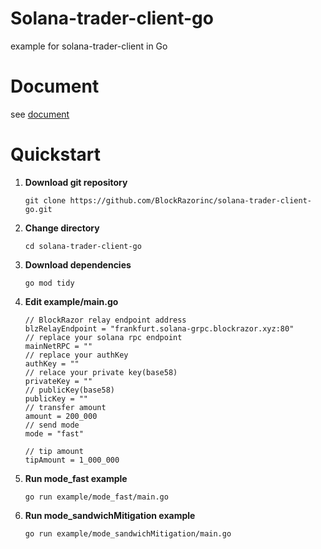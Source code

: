 # Solana-trader-client-go
example for solana-trader-client in Go

# Document
see [document](https://blockrazor.gitbook.io/blockrazor/solana/send-transaction/go)

# Quickstart

1. **Download git repository**
   
   `git clone https://github.com/BlockRazorinc/solana-trader-client-go.git`

2. **Change directory**
   
   `cd solana-trader-client-go`

3. **Download dependencies**
   
   `go mod tidy`

4. **Edit example/main.go**

	```
	// BlockRazor relay endpoint address
	blzRelayEndpoint = "frankfurt.solana-grpc.blockrazor.xyz:80"
	// replace your solana rpc endpoint
	mainNetRPC = ""
	// replace your authKey
	authKey = ""
	// relace your private key(base58)
	privateKey = ""
	// publicKey(base58)
	publicKey = ""
	// transfer amount
	amount = 200_000
	// send mode
	mode = "fast"

	// tip amount
	tipAmount = 1_000_000
	```

5. **Run mode_fast example**
   
   `go run example/mode_fast/main.go`

6. **Run mode_sandwichMitigation example**
   
   `go run example/mode_sandwichMitigation/main.go`
